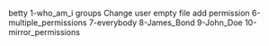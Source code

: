 betty 1-who_am_i groups Change user empty file add permission 6-multiple_permissions 7-everybody 8-James_Bond 9-John_Doe
10-mirror_permissions
